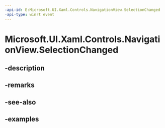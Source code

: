 ```yaml
---
-api-id: E:Microsoft.UI.Xaml.Controls.NavigationView.SelectionChanged
-api-type: winrt event
---
```


<!-- Event syntax.
public event TypedEventHandler SelectionChanged<NavigationView, NavigationViewSelectionChangedEventArgs>
-->

# Microsoft.UI.Xaml.Controls.NavigationView.SelectionChanged

## -description

## -remarks

## -see-also

## -examples

